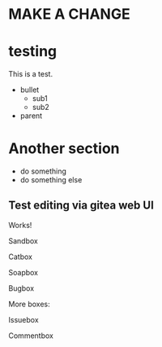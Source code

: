 MAKE A CHANGE
=======

testing
=======

This is a test.

- bullet
    - sub1
    - sub2
- parent

Another section
===============

- do something
- do something else

Test editing via gitea web UI
-------------------

Works!

Sandbox

Catbox

Soapbox

Bugbox

More boxes:

Issuebox

Commentbox
